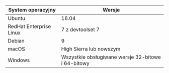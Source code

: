| System operacyjny | Wersje |  
|------------------|----------|
| Ubuntu  |  16.04 |
| RedHat Enterprise Linux | 7 z devtoolset 7 |
| Debian  | 9 |
| macOS   | High Sierra lub nowszym |
| Windows | Wszystkie obsługiwane wersje 32-bitowe i 64-bitowy |